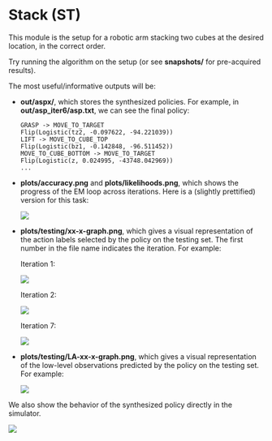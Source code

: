 <link rel="stylesheet" href="https://cdnjs.cloudflare.com/ajax/libs/font-awesome/6.0.0-beta3/css/all.min.css">
<link rel="stylesheet" type="text/css" href="../assets/style.css">

# Stack (ST)

This module is the setup for a robotic arm stacking two cubes at the desired location, in the correct order.

Try running the algorithm on the setup (or see **snapshots/** for pre-acquired results).

The most useful/informative outputs will be:
- **out/aspx/**, which stores the synthesized policies. For example, in **out/asp_iter6/asp.txt**, we can see the final policy:
    ```
    GRASP -> MOVE_TO_TARGET
    Flip(Logistic(tz2, -0.097622, -94.221039))
    LIFT -> MOVE_TO_CUBE_TOP
    Flip(Logistic(bz1, -0.142848, -96.511452))
    MOVE_TO_CUBE_BOTTOM -> MOVE_TO_TARGET
    Flip(Logistic(z, 0.024995, -43748.042969))
    ...
    ```

- **plots/accuracy.png** and **plots/likelihoods.png**, which shows the progress of the EM loop across iterations. Here is a (slightly prettified) version for this task:

    ![](snapshots/example_snapshot/plots/accuracy-alt.png)

- **plots/testing/xx-x-graph.png**, which gives a visual representation of the action labels selected by the policy on the testing set. The first number in the file name indicates the iteration. For example:

    Iteration 1:

    ![](snapshots/example_snapshot/plots/1-18-graph.png)

    Iteration 2:

    ![](snapshots/example_snapshot/plots/2-18-graph.png)

    Iteration 7:

    ![](snapshots/example_snapshot/plots/7-18-graph.png)
- **plots/testing/LA-xx-x-graph.png**, which gives a visual representation of the low-level observations predicted by the policy on the testing set. For example:

    ![](snapshots/example_snapshot/plots/LA-7-18-graph.png)

We also show the behavior of the synthesized policy directly in the simulator.

![](snapshots/example_snapshot/plunder.gif)